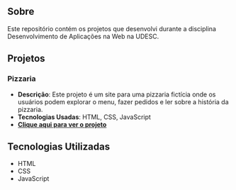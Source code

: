 ## Sobre
Este repositório contém os projetos que desenvolvi durante a disciplina Desenvolvimento de Aplicações na Web na UDESC.

## Projetos

### Pizzaria
- **Descrição**: Este projeto é um site para uma pizzaria fictícia onde os usuários podem explorar o menu, fazer pedidos e ler sobre a história da pizzaria.
- **Tecnologias Usadas**: HTML, CSS, JavaScript
- **[Clique aqui para ver o projeto](./projeto_pizzaria)**

## Tecnologias Utilizadas
- HTML
- CSS
- JavaScript

